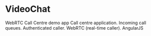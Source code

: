 # VideoChat
WebRTC Call Centre demo app
Call centre application. Incoming call queues. Authenticated caller. WebRTC (real-time caller). AngularJS
